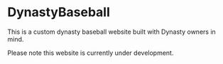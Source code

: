 # DynastyBaseball
This is a custom dynasty baseball website built with Dynasty owners in mind.

Please note this website is currently under development. 
